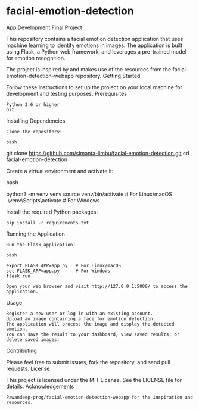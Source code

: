 # facial-emotion-detection
App Development Final Project

This repository contains a facial emotion detection application that uses machine learning to identify emotions in images. The application is built using Flask, a Python web framework, and leverages a pre-trained model for emotion recognition.

The project is inspired by and makes use of the resources from the facial-emotion-detection-webapp repository.
Getting Started

Follow these instructions to set up the project on your local machine for development and testing purposes.
Prerequisites

    Python 3.6 or higher
    Git

Installing Dependencies

    Clone the repository:

    bash

git clone https://github.com/simanta-limbu/facial-emotion-detection.git
cd facial-emotion-detection

Create a virtual environment and activate it:

bash

python3 -m venv venv
source venv/bin/activate  # For Linux/macOS
.\venv\Scripts\activate   # For Windows

Install the required Python packages:

    pip install -r requirements.txt

Running the Application

    Run the Flask application:

    bash

    export FLASK_APP=app.py   # For Linux/macOS
    set FLASK_APP=app.py      # For Windows
    flask run

    Open your web browser and visit http://127.0.0.1:5000/ to access the application.

Usage

    Register a new user or log in with an existing account.
    Upload an image containing a face for emotion detection.
    The application will process the image and display the detected emotion.
    You can save the result to your dashboard, view saved results, or delete saved images.

Contributing

Please feel free to submit issues, fork the repository, and send pull requests.
License

This project is licensed under the MIT License. See the LICENSE file for details.
Acknowledgements

    Pawandeep-prog/facial-emotion-detection-webapp for the inspiration and resources.
